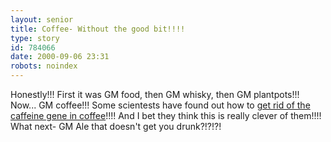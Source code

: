 ```yaml
---
layout: senior
title: Coffee- Without the good bit!!!!
type: story
id: 784066
date: 2000-09-06 23:31
robots: noindex
---
```

Honestly!!! First it was GM food, then GM whisky, then GM plantpots!!! Now... GM coffee!!! Some scientests have found out how to <a href="http://www.washingtonpost.com/wp-srv/aponline/20000830/aponline140010_000.htm">get rid of the caffeine gene in coffee</a>!!!! And I bet they think this is really clever of them!!!! What next- GM Ale that doesn't get you drunk?!?!?!